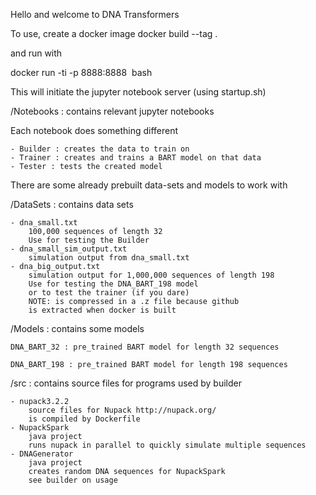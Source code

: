 Hello and welcome to DNA Transformers

To use, create a docker image
docker build --tag <desired name> .

and run with

docker run -ti -p 8888:8888 <image you chose> bash

This will initiate the jupyter notebook server (using startup.sh)

/Notebooks : contains relevant jupyter notebooks

Each notebook does something different

	- Builder : creates the data to train on
	- Trainer : creates and trains a BART model on that data
	- Tester : tests the created model

There are some already prebuilt data-sets and models to work with

/DataSets : contains data sets

	- dna_small.txt
		100,000 sequences of length 32
		Use for testing the Builder
	- dna_small_sim_output.txt
		simulation output from dna_small.txt
	- dna_big_output.txt
		simulation output for 1,000,000 sequences of length 198
		Use for testing the DNA_BART_198 model
		or to test the trainer (if you dare)
		NOTE: is compressed in a .z file because github
		is extracted when docker is built
		
/Models : contains some models
	
	DNA_BART_32 : pre_trained BART model for length 32 sequences
	
	DNA_BART_198 : pre_trained BART model for length 198 sequences

/src : contains source files for programs used by builder
	
	- nupack3.2.2
		source files for Nupack http://nupack.org/
		is compiled by Dockerfile
	- NupackSpark
		java project
		runs nupack in parallel to quickly simulate multiple sequences
	- DNAGenerator
		java project
		creates random DNA sequences for NupackSpark
		see builder on usage